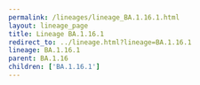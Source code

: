 ```yaml
---
permalink: /lineages/lineage_BA.1.16.1.html
layout: lineage_page
title: Lineage BA.1.16.1
redirect_to: ../lineage.html?lineage=BA.1.16.1
lineage: BA.1.16.1
parent: BA.1.16
children: ['BA.1.16.1']
---
```

